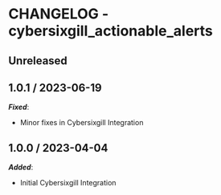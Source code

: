 # CHANGELOG - cybersixgill_actionable_alerts

## Unreleased

## 1.0.1 / 2023-06-19

***Fixed***:

* Minor fixes in Cybersixgill Integration

## 1.0.0 / 2023-04-04

***Added***:

* Initial Cybersixgill Integration
